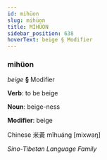 ```yaml
---
id: mihüon
slug: mihüon
title: MİHÜON
sidebar_position: 638
hoverText: beige § Modifier
---
```


### mihüon

*beige* **§** Modifier

**Verb**: to be beige

**Noun**: beige-ness

**Modifier**: beige

Chinese 米黃 mǐhuáng [mixwaŋ]

*Sino-Tibetan Language Family*